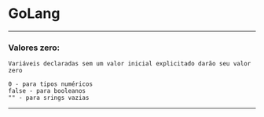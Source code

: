 # GoLang

---

### Valores zero:
```
Variáveis declaradas sem um valor inicial explicitado darão seu valor zero

0 - para tipos numéricos
false - para booleanos
"" - para srings vazias
```
---